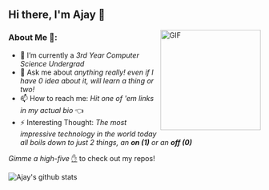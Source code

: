 ## Hi there, I'm Ajay 👋 

<img align="right" alt="GIF" src="https://media.giphy.com/media/2vr5VeJ0LBikfNHwpI/giphy.gif" height="200px" width="200px" />

### About Me 🤘: 

- 💾 I’m currently a _3rd Year Computer Science Undergrad_
- 💬 Ask me about _anything really! even if I have 0 idea about it, will learn a thing or two!_
- 📫 How to reach me: _Hit one of 'em links in my actual bio_ 👈
- ⚡ Interesting Thought: _The most impressive technology in the world today all boils down to just 2 things, an **on (1)** or an **off (0)**_

_Gimme a high-five_ [✋](https://github.com/ajaymittur28?tab=repositories) to check out my repos!

![Ajay's github stats](https://github-readme-stats.vercel.app/api?username=ajaymittur28&count_private=true&show_icons=true&hide_border=true)

<!--
**ajaymittur28/ajaymittur28** is a ✨ _special_ ✨ repository because its `README.md` (this file) appears on your GitHub profile.

Here are some ideas to get you started:

- 🔭 I’m currently working on ...
- 🌱 I’m currently learning ...
- 👯 I’m looking to collaborate on ...
- 🤔 I’m looking for help with ...
- 💬 Ask me about ...
- 📫 How to reach me: ...
- 😄 Pronouns: ...
- ⚡ Fun fact: ...
-->
